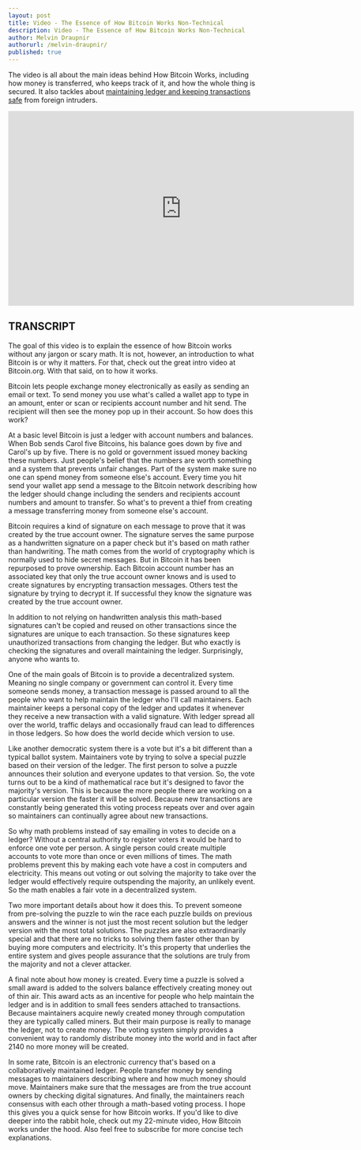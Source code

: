 ```yaml
---
layout: post
title: Video - The Essence of How Bitcoin Works Non-Technical
description: Video - The Essence of How Bitcoin Works Non-Technical
author: Melvin Draupnir
authorurl: /melvin-draupnir/
published: true
---
```


<p>The video is all about the main ideas behind How Bitcoin Works, including how money is transferred, who keeps track of it, and how the whole thing is secured. It also tackles about <a href="/bitcoin-security-standards/">maintaining ledger and keeping transactions safe</a> from foreign intruders. </p>

<center><iframe width="700" height="394" src="https://www.youtube.com/embed/t5JGQXCTe3c" frameborder="0" allowfullscreen></iframe></center>

<h2>TRANSCRIPT</h2>
<p>The goal of this video is to explain the essence of how Bitcoin works without any jargon or scary math.  It is not, however, an introduction to what Bitcoin is or why it matters.  For that, check out the great intro video at Bitcoin.org.  With that said, on to how it works.
<p>Bitcoin lets people exchange money electronically as easily as sending an email or text.  To send money you use what's called a wallet app to type in an amount, enter or scan or recipients account number and hit send.  The recipient will then see the money pop up in their account.  So how does this work?
<p>At a basic level Bitcoin is just a ledger with account numbers and balances.  When Bob sends Carol five Bitcoins, his balance goes down by five and Carol's up by five.  There is no gold or government issued money backing these numbers.  Just people's belief that the numbers are worth something and a system that prevents unfair changes.  Part of the system make sure no one can spend money from someone else's account.  Every time you hit send your wallet app send a message to the Bitcoin network describing how the ledger should change including the senders and recipients account numbers and amount to transfer.  So what's to prevent a thief from creating a message transferring money from someone else's account.  
<p>Bitcoin requires a kind of signature on each message to prove that it was created by the true account owner.  The signature serves the same purpose as a handwritten signature on a paper check but it's based on math rather than handwriting.  The math comes from the world of cryptography which is normally used to hide secret messages.  But in Bitcoin it has been repurposed to prove ownership.  Each Bitcoin account number has an associated key that only the true account owner knows and is used to create signatures by encrypting transaction messages.  Others test the signature by trying to decrypt it.  If successful they know the signature was created by the true account owner.  
<p>In addition to not relying on handwritten analysis this math-based signatures can't be copied and reused on other transactions since the signatures are unique to each transaction.  So these signatures keep unauthorized transactions from changing the ledger.  But who exactly is checking the signatures and overall maintaining the ledger.  Surprisingly, anyone who wants to.
<p>One of the main goals of Bitcoin is to provide a decentralized system.  Meaning no single company or government can control it.  Every time someone sends money, a transaction message is passed around to all the people who want to help maintain the ledger who I'll call maintainers.  Each maintainer keeps a personal copy of the ledger and updates it whenever they receive a new transaction with a valid signature.  With ledger spread all over the world, traffic delays and occasionally fraud can lead to differences in those ledgers.  So how does the world decide which version to use.  
<p>Like another democratic system there is a vote but it's a bit different than a typical ballot system.  Maintainers vote by trying to solve a special puzzle based on their version of the ledger.  The first person to solve a puzzle announces their solution and everyone updates to that version.  So, the vote turns out to be a kind of mathematical race but it's designed to favor the majority's version.  This is because the more people there are working on a particular version the faster it will be solved.  Because new transactions are constantly being generated this voting process repeats over and over again so maintainers can continually agree about new transactions.
<p>So why math problems instead of say emailing in votes to decide on a ledger?  Without a central authority to register voters it would be hard to enforce one vote per person.  A single person could create multiple accounts to vote more than once or even millions of times.  The math problems prevent this by making each vote have a cost in computers and electricity.  This means out voting or out solving the majority to take over the ledger would effectively require outspending the majority, an unlikely event.  So the math enables a fair vote in a decentralized system.
<p>Two more important details about how it does this.  To prevent someone from pre-solving the puzzle to win the race each puzzle builds on previous answers and the winner is not just the most recent solution but the ledger version with the most total solutions.  The puzzles are also extraordinarily special and that there are no tricks to solving them faster other than by buying more computers and electricity.  It's this property that underlies the entire system and gives people assurance that the solutions are truly from the majority and not a clever attacker.
<p>A final note about how money is created.  Every time a puzzle is solved a small award is added to the solvers balance effectively creating money out of thin air.  This award acts as an incentive for people who help maintain the ledger and is in addition to small fees senders attached to transactions.  Because maintainers acquire newly created money through computation they are typically called miners.  But their main purpose is really to manage the ledger, not to create money.  The voting system simply provides a convenient way to randomly distribute money into the world and in fact after 2140 no more money will be created.
<p>In some rate, Bitcoin is an electronic currency that's based on a collaboratively maintained ledger.  People transfer money by sending messages to maintainers describing where and how much money should move.  Maintainers make sure that the messages are from the true account owners by checking digital signatures.  And finally, the maintainers reach consensus with each other through a math-based voting process.  I hope this gives you a quick sense for how Bitcoin works.  If you'd like to dive deeper into the rabbit hole, check out my 22-minute video, How Bitcoin works under the hood.  Also feel free to subscribe for more concise tech explanations.
